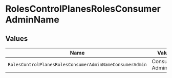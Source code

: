 # RolesControlPlanesRolesConsumerAdminName


## Values

| Name                                                    | Value                                                   |
| ------------------------------------------------------- | ------------------------------------------------------- |
| `RolesControlPlanesRolesConsumerAdminNameConsumerAdmin` | Consumer Admin                                          |